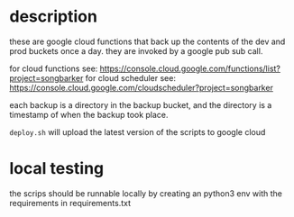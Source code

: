 # description
these are google cloud functions that back up the contents of the dev and prod buckets
once a day. they are invoked by a google pub sub call.

for cloud functions see: https://console.cloud.google.com/functions/list?project=songbarker
for cloud scheduler see: https://console.cloud.google.com/cloudscheduler?project=songbarker

each backup is a directory in the backup bucket, and the directory is a timestamp of when
the backup took place.

`deploy.sh` will upload the latest version of the scripts to google cloud

# local testing
the scrips should be runnable locally by creating an python3 env with the requirements in
requirements.txt
